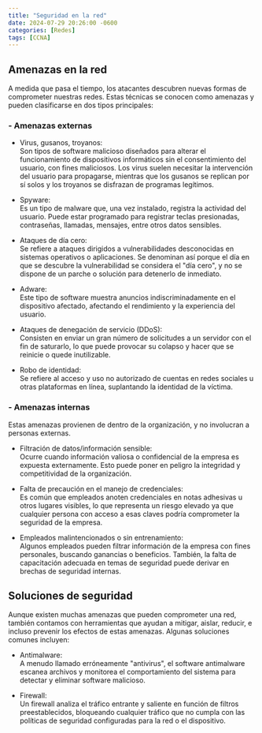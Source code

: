 ```yaml
---
title: "Seguridad en la red"
date: 2024-07-29 20:26:00 -0600
categories: [Redes]
tags: [CCNA]
---
```


## Amenazas en la red

A medida que pasa el tiempo, los atacantes descubren nuevas formas de comprometer nuestras redes. Estas técnicas se conocen como amenazas y pueden clasificarse en dos tipos principales:

### - Amenazas externas

- Virus, gusanos, troyanos:  
Son tipos de software malicioso diseñados para alterar el funcionamiento de dispositivos informáticos sin el consentimiento del usuario, con fines maliciosos. Los virus suelen necesitar la intervención del usuario para propagarse, mientras que los gusanos se replican por sí solos y los troyanos se disfrazan de programas legítimos.

- Spyware:  
Es un tipo de malware que, una vez instalado, registra la actividad del usuario. Puede estar programado para registrar teclas presionadas, contraseñas, llamadas, mensajes, entre otros datos sensibles.

- Ataques de día cero:  
Se refiere a ataques dirigidos a vulnerabilidades desconocidas en sistemas operativos o aplicaciones. Se denominan así porque el día en que se descubre la vulnerabilidad se considera el "día cero", y no se dispone de un parche o solución para detenerlo de inmediato.

- Adware:  
Este tipo de software muestra anuncios indiscriminadamente en el dispositivo afectado, afectando el rendimiento y la experiencia del usuario.

- Ataques de denegación de servicio (DDoS):  
Consisten en enviar un gran número de solicitudes a un servidor con el fin de saturarlo, lo que puede provocar su colapso y hacer que se reinicie o quede inutilizable.

- Robo de identidad:  
Se refiere al acceso y uso no autorizado de cuentas en redes sociales u otras plataformas en línea, suplantando la identidad de la víctima.

### - Amenazas internas

Estas amenazas provienen de dentro de la organización, y no involucran a personas externas.

- Filtración de datos/información sensible:  
Ocurre cuando información valiosa o confidencial de la empresa es expuesta externamente. Esto puede poner en peligro la integridad y competitividad de la organización.

- Falta de precaución en el manejo de credenciales:  
Es común que empleados anoten credenciales en notas adhesivas u otros lugares visibles, lo que representa un riesgo elevado ya que cualquier persona con acceso a esas claves podría comprometer la seguridad de la empresa.

- Empleados malintencionados o sin entrenamiento:  
Algunos empleados pueden filtrar información de la empresa con fines personales, buscando ganancias o beneficios. También, la falta de capacitación adecuada en temas de seguridad puede derivar en brechas de seguridad internas.

## Soluciones de seguridad

Aunque existen muchas amenazas que pueden comprometer una red, también contamos con herramientas que ayudan a mitigar, aislar, reducir, e incluso prevenir los efectos de estas amenazas. Algunas soluciones comunes incluyen:

- Antimalware:  
A menudo llamado erróneamente "antivirus", el software antimalware escanea archivos y monitorea el comportamiento del sistema para detectar y eliminar software malicioso.

- Firewall:  
Un firewall analiza el tráfico entrante y saliente en función de filtros preestablecidos, bloqueando cualquier tráfico que no cumpla con las políticas de seguridad configuradas para la red o el dispositivo.